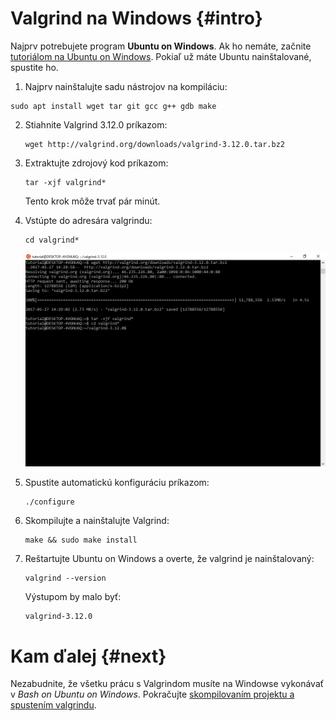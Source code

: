 # Valgrind na Windows {#intro}

Najprv potrebujete program **Ubuntu on Windows**. Ak ho nemáte, začnite [tutoriálom na Ubuntu on Windows](../ubuntu-on-bash/README.md). Pokiaľ už máte Ubuntu nainštalované, spustite ho.

1. Najprv nainštalujte sadu nástrojov na kompiláciu:
  ```
  sudo apt install wget tar git gcc g++ gdb make
  ```
  
2. Stiahnite Valgrind 3.12.0 príkazom:
   ```
   wget http://valgrind.org/downloads/valgrind-3.12.0.tar.bz2
   ```
   
3. Extraktujte zdrojový kod príkazom:
   ```
   tar -xjf valgrind*
   ```
   Tento krok môže trvať pár minút.
   
4. Vstúpte do adresára valgrindu:
   ```
   cd valgrind*
   ```
   ![](/images/valgrind/install_09.png)
   
5. Spustite automatickú konfiguráciu príkazom:
   ```
   ./configure
   ```
   
6. Skompilujte a nainštalujte Valgrind:
   ```
   make && sudo make install
   ```
   
7. Reštartujte Ubuntu on Windows a overte, že valgrind je nainštalovaný:
   ```
   valgrind --version
   ```
   Výstupom by malo byť:
   ```
   valgrind-3.12.0
   ```
   
# Kam ďalej {#next}

Nezabudnite, že všetku prácu s Valgrindom musíte na Windowse vykonávať v *Bash on Ubuntu on Windows*. Pokračujte [skompilovaním projektu a spustením valgrindu](../valgrind/use.md).

